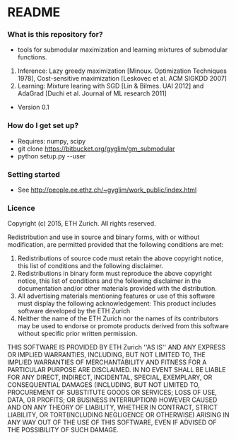 # README #

### What is this repository for? ###

* tools for submodular maximization and learning mixtures of submodular functions.
1. Inference: Lazy greedy maximization [Minoux. Optimization Techniques 1978], Cost-sensitive maximization [Leskovec et al. ACM SIGKDD 2007]
2. Learning: Mixture learing with SGD [Lin & Bilmes. UAI 2012] and AdaGrad [Duchi et al. Journal of ML research 2011]
* Version 0.1

### How do I get set up? ###

* Requires: numpy, scipy
* git clone https://bitbucket.org/gyglim/gm_submodular
* python setup.py --user

### Setting started ###
* See http://people.ee.ethz.ch/~gyglim/work_public/index.html


### Licence ###
Copyright (c) 2015, ETH Zurich. All rights reserved.

Redistribution and use in source and binary forms, with or without
modification, are permitted provided that the following conditions are met:

1. Redistributions of source code must retain the above copyright notice, this list of conditions and the following disclaimer.
2. Redistributions in binary form must reproduce the above copyright notice, this list of conditions and the following disclaimer in the documentation and/or other materials provided with the distribution.
3. All advertising materials mentioning features or use of this software must display the following acknowledgement: This product includes software developed by the ETH Zurich
4. Neither the name of the ETH Zurich nor the names of its contributors may be used to endorse or promote products derived from this software without specific prior written permission.

THIS SOFTWARE IS PROVIDED BY ETH Zurich ''AS IS'' AND ANY EXPRESS OR IMPLIED WARRANTIES, INCLUDING, BUT NOT LIMITED TO, THE IMPLIED WARRANTIES OF MERCHANTABILITY AND FITNESS FOR A PARTICULAR PURPOSE ARE DISCLAIMED. IN NO EVENT SHALL <COPYRIGHT HOLDER> BE LIABLE FOR ANY DIRECT, INDIRECT, INCIDENTAL, SPECIAL, EXEMPLARY, OR CONSEQUENTIAL DAMAGES (INCLUDING, BUT NOT LIMITED TO, PROCUREMENT OF SUBSTITUTE GOODS OR SERVICES; LOSS OF USE, DATA, OR PROFITS; OR BUSINESS INTERRUPTION) HOWEVER CAUSED AND ON ANY THEORY OF LIABILITY, WHETHER IN CONTRACT, STRICT LIABILITY, OR TORT(INCLUDING NEGLIGENCE OR OTHERWISE) ARISING IN ANY WAY OUT OF THE USE OF THIS
SOFTWARE, EVEN IF ADVISED OF THE POSSIBILITY OF SUCH DAMAGE.